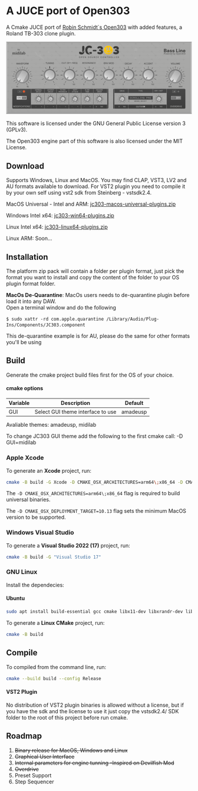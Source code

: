 # A JUCE port of Open303

A Cmake JUCE port of [Robin Schmidt`s Open303](https://github.com/RobinSchmidt/Open303) with added features, a Roland TB-303 clone plugin.

![JC-303 Screenshot](https://raw.githubusercontent.com/midilab/jc303/main/img/jc303.png)

This software is licensed under the GNU General Public License version 3 (GPLv3).

The Open303 engine part of this software is also licensed under the MIT License.

## Download

Supports Windows, Linux and MacOS. You may find CLAP, VST3, LV2 and AU formats available to download. For VST2 plugin you need to compile it by your own self using vst2 sdk from Steinberg - vstsdk2.4.

MacOS Universal - Intel and ARM: [jc303-macos-universal-plugins.zip](https://github.com/midilab/jc303/releases/download/v0.12.0/jc303-0.12.0-macos-universal-plugins.zip)

Windows Intel x64: [jc303-win64-plugins.zip](https://github.com/midilab/jc303/releases/download/v0.12.0/jc303-0.12.0-windows_x64-plugins.zip)

Linux Intel x64: [jc303-linux64-plugins.zip](https://github.com/midilab/jc303/releases/download/v0.12.0/jc303-0.12.0-linux_x64-plugins.zip)  

Linux ARM: Soon...  

## Installation

The platform zip pack will contain a folder per plugin format, just pick the format you want to install and copy the content of the folder to your OS plugin format folder.

**MacOs De-Quarantine**: MacOs users needs to de-quarantine plugin before load it into any DAW.  
Open a terminal window and do the following
```shell
$ sudo xattr -rd com.apple.quarantine /Library/Audio/Plug-Ins/Components/JC303.component
```
This de-quarantine example is for AU, please do the same for other formats you'll be using

## Build

Generate the cmake project build files first for the OS of your choice.  

#### cmake options

| Variable | Description | Default |
|--|--|--|
| GUI | Select GUI theme interface to use | amadeusp |
  
Avaliable themes: amadeusp, midilab  
  
To change JC303 GUI theme add the following to the first cmake call: -D GUI=midilab  
  
### Apple Xcode

To generate an **Xcode** project, run:

```sh
cmake -B build -G Xcode -D CMAKE_OSX_ARCHITECTURES=arm64\;x86_64 -D CMAKE_OSX_DEPLOYMENT_TARGET=10.13
```

The `-D CMAKE_OSX_ARCHITECTURES=arm64\;x86_64` flag is required to build universal binaries.

The `-D CMAKE_OSX_DEPLOYMENT_TARGET=10.13` flag sets the minimum MacOS version to be supported.

### Windows Visual Studio

To generate a **Visual Studio 2022 (17)** project, run:

```sh
cmake -B build -G "Visual Studio 17"
```

### GNU Linux

Install the dependecies:

#### Ubuntu

```sh
sudo apt install build-essential gcc cmake libx11-dev libxrandr-dev libxinerama-dev libxcursor-dev libfreetype6-dev libasound2-dev
```

To generate a **Linux CMake** project, run:

```sh
cmake -B build
```

## Compile

To compiled from the command line, run:

```sh
cmake --build build --config Release
```

#### VST2 Plugin

No distribution of VST2 plugin binaries is allowed without a license, but if you have the sdk and the license to use it just copy the vstsdk2.4/ SDK folder to the root of this project before run cmake.

## Roadmap

1. ~~Binary release for MacOS, Windows and Linux~~
2. ~~Graphical User Interface~~
3. ~~Internal parameters for engine tunning -Inspired on Devilfish Mod~~
4. ~~Overdrive~~
5. Preset Support
6. Step Sequencer
